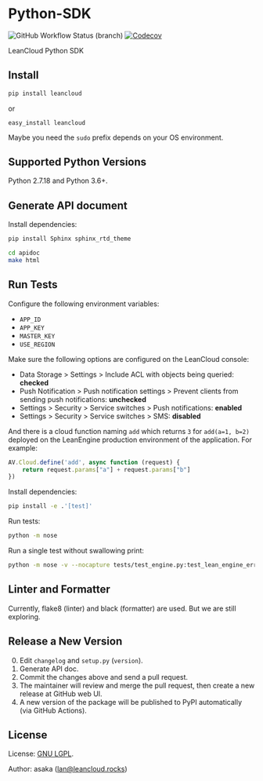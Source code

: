 # Python-SDK

![GitHub Workflow Status (branch)](https://img.shields.io/github/workflow/status/leancloud/python-sdk/Python%20package/master)
[![Codecov](https://img.shields.io/codecov/c/github/leancloud/python-sdk.svg)](https://codecov.io/gh/leancloud/python-sdk)

LeanCloud Python SDK

## Install

```bash
pip install leancloud
```

or

```
easy_install leancloud
```

Maybe you need the `sudo` prefix depends on your OS environment.

## Supported Python Versions

Python 2.7.18 and Python 3.6+.

## Generate API document

Install dependencies:

```sh
pip install Sphinx sphinx_rtd_theme
```

```sh
cd apidoc
make html
```

## Run Tests

Configure the following environment variables:

- `APP_ID`
- `APP_KEY`
- `MASTER_KEY`
- `USE_REGION`

Make sure the following options are configured on the LeanCloud console:

- Data Storage > Settings > Include ACL with objects being queried: **checked**
- Push Notification > Push notification settings > Prevent clients from sending push notifications: **unchecked**
- Settings > Security > Service switches > Push notifications: **enabled**
- Settings > Security > Service switches > SMS: **disabled**

And there is a cloud function naming `add` which returns `3` for `add(a=1, b=2)` deployed on the LeanEngine production environment of the application.
For example:

```js
AV.Cloud.define('add', async function (request) {
    return request.params["a"] + request.params["b"]
})
```

Install dependencies:

```sh
pip install -e .'[test]'
```

Run tests:

```sh
python -m nose
```

Run a single test without swallowing print:

```sh
python -m nose -v --nocapture tests/test_engine.py:test_lean_engine_error
```

## Linter and Formatter

Currently, flake8 (linter) and black (formatter) are used.
But we are still exploring.

## Release a New Version

0. Edit `changelog` and `setup.py` (`version`).
1. Generate API doc.
2. Commit the changes above and send a pull request.
3. The maintainer will review and merge the pull request, then create a new release at GitHub web UI.
4. A new version of the package will be published to PyPI automatically (via GitHub Actions).

## License

License: [GNU LGPL](https://www.gnu.org/licenses/lgpl.html).

Author: asaka (lan@leancloud.rocks)
